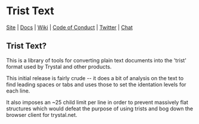 # Trist Text

[Site](https://trystal.net/) |
[Docs](https://trystal.net/) |
[Wiki](https://github.com/trystal/trist-text/wiki "Changelog, Roadmap, etc.") |
[Code of Conduct](https://jquery.org/conduct/) |
[Twitter](https://twitter.com/trystalnet) |
[Chat](https://gitter.im/trystal/trystal)

## Trist Text?
This is a library of tools for converting plain text documents into the 'trist' format used by Trystal and other products.

This initial release is fairly crude -- it does a bit of analysis on the text to find leading spaces or tabs and uses 
those to set the identation levels for each line.

It also imposes an ~25 child limit per line in order to prevent massively flat structures which would defeat the purpose 
of using trists and bog down the browser client for trystal.net.

   
